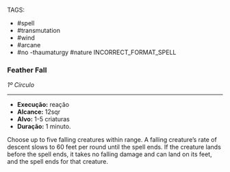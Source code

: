 TAGS:
- #spell
- #transmutation
- #wind
- #arcane
- #no
-thaumaturgy #nature 
INCORRECT_FORMAT_SPELL
### Feather Fall
*1º Círculo*
___
- **Execução:** reação
- **Alcance:** 12sqr
- **Alvo:** 1-5 criaturas
- **Duração:** 1 minuto.

Choose up to five falling creatures within range. A falling creature’s rate of descent slows to 60 feet per round until the spell ends. If the creature lands before the spell ends, it takes no falling damage and can land on its feet, and the spell ends for that creature.
